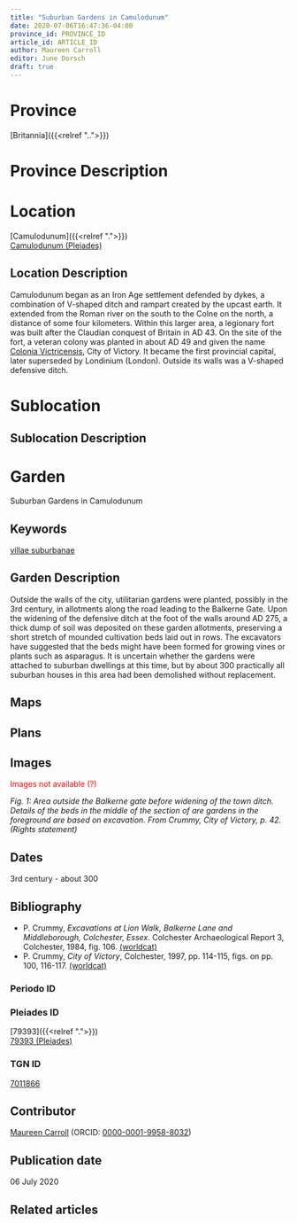 ```yaml
---
title: "Suburban Gardens in Camulodunum"
date: 2020-07-06T16:47:36-04:00
province_id: PROVINCE_ID
article_id: ARTICLE_ID
author: Maureen Carroll
editor: June Dorsch
draft: true
---
```


# Province

[Britannia]({{<relref "..">}})  

# Province Description


# Location

[Camulodunum]({{<relref ".">}}) \
[Camulodunum (Pleiades)](https\://pleiades.stoa.org/places/79393)

## Location Description

Camulodunum began as an Iron Age settlement defended by dykes, a combination of V-shaped ditch and rampart created by the upcast earth. It extended from the Roman river on the south to the Colne on the north, a distance of some four kilometers. Within this larger area, a legionary fort was built after the Claudian conquest of Britain in AD 43. On the site of the fort, a veteran colony was planted in about AD 49 and given the name [Colonia Victricensis](dead_link), City of Victory. It became the first provincial capital, later superseded by Londinium (London). Outside its walls was a V-shaped defensive ditch.

# Sublocation

<!--
[AREA WITHIN LOCATION, LIKE “PALATINE HILL”](GEOREFERENCE LINK)
A sublocation is any area larger than an individual garden, but located within a location. I would always try to include a link to a controlled vocabulary here if possible. This ID may well be different from the Garden ID, e.g., Pompeii versus a Garden in one of the houses which has its own Pleiades ID.
-->

## Sublocation Description

<!-- DESCRIPTION -->

# Garden

Suburban Gardens in Camulodunum

## Keywords

[villae suburbanae](http://vocab.getty.edu/page/aat/300005519)

## Garden Description

Outside the walls of the city, utilitarian gardens were planted, possibly in the 3rd century, in allotments along the road leading to the Balkerne Gate. Upon the widening of the defensive ditch at the foot of the walls around AD 275, a thick dump of soil was deposited on these garden allotments, preserving a short stretch of mounded cultivation beds laid out in rows. The excavators have suggested that the beds might have been formed for growing vines or plants such as asparagus. It is uncertain whether the gardens were attached to suburban dwellings at this time, but by about 300 practically all suburban houses in this area had been demolished without replacement.

## Maps

## Plans

## Images
<span style="color:red"> Images not available (?) </span>


*Fig. 1: Area outside the Balkerne gate before widening of the town ditch. Details of the beds in the middle of the section of are gardens in the foreground are based on excavation. From Crummy, City of Victory, p. 42. (Rights statement)*
<!--The figure doesn't appear to be in the Britannia province image folder.-->


## Dates

3rd century - about 300

## Bibliography

*  P. Crummy, *Excavations at Lion Walk, Balkerne Lane and Middleborough, Colchester, Essex*. Colchester Archaeological Report 3, Colchester, 1984, fig. 106. [(worldcat)](http://www.worldcat.org/oclc/12511745)
*  P. Crummy, *City of Victory*, Colchester, 1997, pp. 114-115, figs. on pp. 100, 116-117. [(worldcat)](http://www.worldcat.org/oclc/1152612897)

### Periodo ID

<!--[PERIODO_ID](https://pleiades.stoa.org/places/PLEIADES_ID)-->

### Pleiades ID
[79393]({{<relref ".">}}) \
[79393 (Pleiades)](https\://pleiades.stoa.org/places/79393)


### TGN ID
[7011866](http://vocab.getty.edu/page/tgn/7011866)

## Contributor

[Maureen Carroll](https://www.sheffield.ac.uk/archaeology/our-people/academic-staff/maureen-carroll) (ORCID: [0000-0001-9958-8032](https://orcid.org/0000-0001-9958-8032))

## Publication date

06 July 2020

## Related articles

<!-- Links to other related articles. Leave blank for now -->
